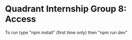 # Quadrant Internship Group 8: Access

To run type "npm install" (first time only) then "npm run dev"